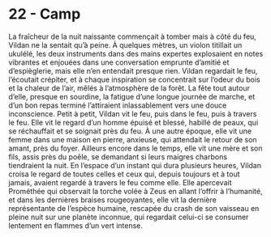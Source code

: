 # 22 - Camp

La fraîcheur de la nuit naissante commençait à tomber mais à côté du feu, Vildan ne la sentait qu’à peine. À quelques mètres, un violon titillait un ukulélé, les deux instruments dans des mains expertes explosaient en notes vibrantes et enjouées dans une conversation emprunte d’amitié et d’espièglerie, mais elle n’en entendait presque rien. Vildan regardait le feu, l’écoutait crépiter, et à chaque inspiration se concentrait sur l’odeur du bois et la chaleur de l’air, mêlés à l’atmosphère de la forêt. La fête tout autour d’elle, presque en sourdine, la fatigue d’une longue journée de marche, et d’un bon repas terminé l’attiraient inlassablement vers une douce inconscience. Petit à petit, Vildan vit le feu, puis dans le feu, puis à travers le feu. Elle vit le regard d’un homme épuisé et blessé, habillé de peaux, qui se réchauffait et se soignait près du feu. À une autre époque, elle vit une femme dans une maison en pierre, anxieuse, qui attendait le retour de son amant, près du foyer. Ailleurs encore dans le temps, elle vit une mère et son fils, assis près du poêle, se demandant si leurs maigres charbons tiendraient la nuit. En l’espace d’un instant qui dura plusieurs heures, Vildan croisa le regard de toutes celles et ceux qui, depuis toujours et à tout jamais, avaient regardé à travers le feu comme elle. Elle apercevait Prométhée qui observait la torche volée à Zeus en allant l’offrir à l’humanité, et dans les dernières braises rougeoyantes, elle vit la dernière représentante de l’espèce humaine, rescapée du crash de son vaisseau en pleine nuit sur une planète inconnue, qui regardait celui-ci se consumer lentement en flammes d’un vert intense.